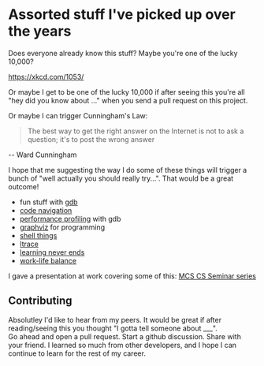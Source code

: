 # Assorted stuff I've picked up over the years

Does everyone already know this stuff?  Maybe you're one of the lucky 10,000?

https://xkcd.com/1053/

Or maybe I get to be one of the lucky 10,000 if after seeing this you're all
"hey did you know about ..." when you send a pull request on this project.

Or maybe I can trigger Cunningham's Law:

> The best way to get the right answer on the Internet is not to ask a question; it's to post the wrong answer

-- Ward Cunningham

I hope that me suggesting the way I do some of these things will trigger a
bunch of "well actually you should really try...".   That would be a great
outcome!


* fun stuff with [gdb](gdb/README.md)
* [code navigation](navigation/README.md)
* [performance profiling](profiling/README.md) with gdb
* [graphviz](graphviz/README.md) for programming
* [shell things](shell/README.md)
* [ltrace](ltrace/README.md)
* [learning never ends](learning/README.md)
* [work-life balance](work-life-balance/README.md)

I gave a presentation at work covering some of this: [MCS CS Seminar series](https://www.anl.gov/mcs/cs-seminar-series)

## Contributing

Absolutley I'd like to hear from my peers.   It would be great if after reading/seeing this you thought "I gotta tell someone about ___".  
Go ahead and open a pull request.  Start a github discussion.  Share with your friend.  I learned so much from other developers, and I hope
I can continue to learn for the rest of my career. 
